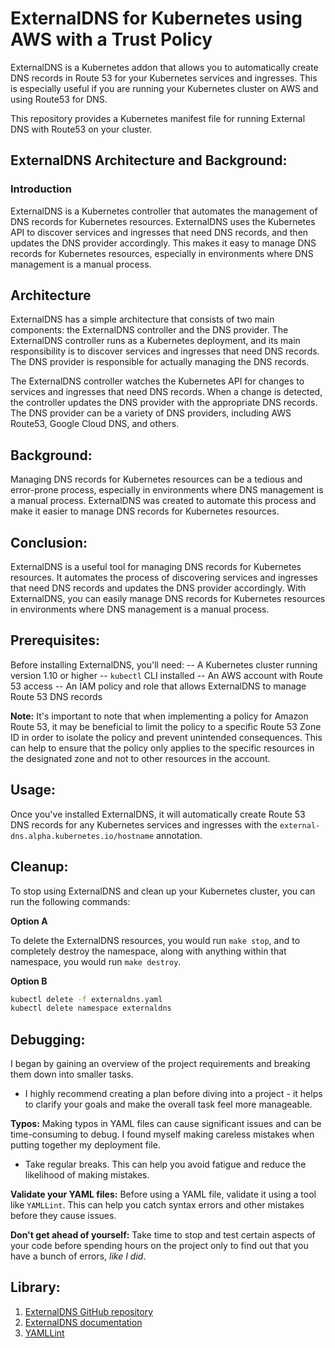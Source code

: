 # ExternalDNS for Kubernetes using AWS with a Trust Policy

ExternalDNS is a Kubernetes addon that allows you to automatically create DNS records in Route 53 for your Kubernetes services and ingresses. This is especially useful if you are running your Kubernetes cluster on AWS and using Route53 for DNS.

This repository provides a Kubernetes manifest file for running External DNS with Route53 on your cluster.

## ExternalDNS Architecture and Background:

### Introduction

ExternalDNS is a Kubernetes controller that automates the management of DNS records for Kubernetes resources. ExternalDNS uses the Kubernetes API to discover services and ingresses that need DNS records, and then updates the DNS provider accordingly. This makes it easy to manage DNS records for Kubernetes resources, especially in environments where DNS management is a manual process.

## Architecture

ExternalDNS has a simple architecture that consists of two main components: the ExternalDNS controller and the DNS provider. The ExternalDNS controller runs as a Kubernetes deployment, and its main responsibility is to discover services and ingresses that need DNS records. The DNS provider is responsible for actually managing the DNS records.

The ExternalDNS controller watches the Kubernetes API for changes to services and ingresses that need DNS records. When a change is detected, the controller updates the DNS provider with the appropriate DNS records. The DNS provider can be a variety of DNS providers, including AWS Route53, Google Cloud DNS, and others.

## Background:

Managing DNS records for Kubernetes resources can be a tedious and error-prone process, especially in environments where DNS management is a manual process. ExternalDNS was created to automate this process and make it easier to manage DNS records for Kubernetes resources.

## Conclusion:

ExternalDNS is a useful tool for managing DNS records for Kubernetes resources. It automates the process of discovering services and ingresses that need DNS records and updates the DNS provider accordingly. With ExternalDNS, you can easily manage DNS records for Kubernetes resources in environments where DNS management is a manual process.

## Prerequisites:

Before installing ExternalDNS, you'll need:
-- A Kubernetes cluster running version 1.10 or higher
-- `kubectl` CLI installed
-- An AWS account with Route 53 access
-- An IAM policy and role that allows ExternalDNS to manage Route 53 DNS records

**Note:** It's important to note that when implementing a policy for Amazon Route 53, it may be beneficial to limit the policy to a specific Route 53 Zone ID in order to isolate the policy and prevent unintended consequences. This can help to ensure that the policy only applies to the specific resources in the designated zone and not to other resources in the account.

## Usage:

Once you've installed ExternalDNS, it will automatically create Route 53 DNS records for any Kubernetes services and ingresses with the `external-dns.alpha.kubernetes.io/hostname` annotation. 

## Cleanup:

To stop using ExternalDNS and clean up your Kubernetes cluster, you can run the following commands:

**Option A**

To delete the ExternalDNS resources, you would run `make stop`, and to completely destroy the namespace, along with anything within that namespace, you would run `make destroy`.

**Option B**

```bash 
kubectl delete -f externaldns.yaml
kubectl delete namespace externaldns
```

## Debugging:

I began by gaining an overview of the project requirements and breaking them down into smaller tasks. 

- I highly recommend creating a plan before diving into a project - it helps to clarify your goals and make the overall task feel more manageable.

**Typos:** Making typos in YAML files can cause significant issues and can be time-consuming to debug. I found myself making careless mistakes when putting together my deployment file. 

- Take regular breaks. This can help you avoid fatigue and reduce the likelihood of making mistakes.

**Validate your YAML files:** Before using a YAML file, validate it using a tool like `YAMLLint`. This can help you catch syntax errors and other mistakes before they cause issues.

**Don't get ahead of yourself:** Take time to stop and test certain aspects of your code before spending hours on the project only to find out that you have a bunch of errors, *like I did*. 

## Library:

1) [ExternalDNS GitHub repository](https://github.com/kubernetes-sigs/external-dns)
2) [ExternalDNS documentation](https://github.com/kubernetes-sigs/external-dns/blob/master/README.md)
3) [YAMLLint](https://www.yamllint.com/)
